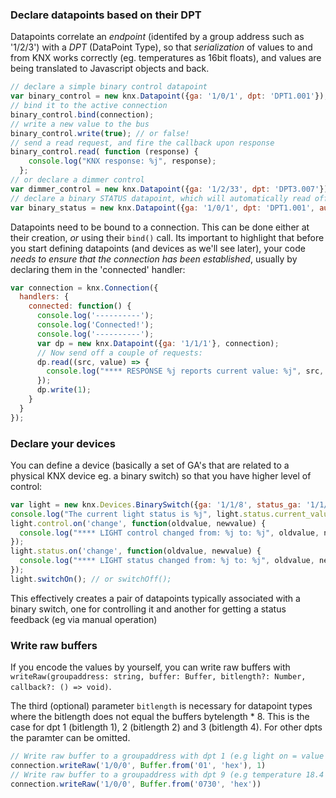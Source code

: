### Declare datapoints based on their DPT

Datapoints correlate an *endpoint* (identifed by a group address such as '1/2/3')
with a *DPT* (DataPoint Type), so that *serialization* of values to and from KNX
works correctly (eg. temperatures as 16bit floats), and values are being translated
to Javascript objects and back.

```js
// declare a simple binary control datapoint
var binary_control = new knx.Datapoint({ga: '1/0/1', dpt: 'DPT1.001'});
// bind it to the active connection
binary_control.bind(connection);
// write a new value to the bus
binary_control.write(true); // or false!
// send a read request, and fire the callback upon response
binary_control.read( function (response) {
    console.log("KNX response: %j", response);
  };
// or declare a dimmer control
var dimmer_control = new knx.Datapoint({ga: '1/2/33', dpt: 'DPT3.007'});
// declare a binary STATUS datapoint, which will automatically read off its value
var binary_status = new knx.Datapoint({ga: '1/0/1', dpt: 'DPT1.001', autoread: true});
```

Datapoints need to be bound to a connection. This can be done either at their
creation, *or* using their `bind()` call. Its important to highlight that before
you start defining datapoints (and devices as we'll see later), your code
*needs to ensure that the connection has been established*, usually by declaring them in the 'connected' handler:

```js
var connection = knx.Connection({
  handlers: {
    connected: function() {
      console.log('----------');
      console.log('Connected!');
      console.log('----------');
      var dp = new knx.Datapoint({ga: '1/1/1'}, connection);
      // Now send off a couple of requests:
      dp.read((src, value) => {
        console.log("**** RESPONSE %j reports current value: %j", src, value);
      });
      dp.write(1);
    }
  }
});
```

### Declare your devices

You can define a device (basically a set of GA's that are related to a
physical KNX device eg. a binary switch) so that you have higher level of control:

```js
var light = new knx.Devices.BinarySwitch({ga: '1/1/8', status_ga: '1/1/108'}, connection);
console.log("The current light status is %j", light.status.current_value);
light.control.on('change', function(oldvalue, newvalue) {
  console.log("**** LIGHT control changed from: %j to: %j", oldvalue, newvalue);
});
light.status.on('change', function(oldvalue, newvalue) {
  console.log("**** LIGHT status changed from: %j to: %j", oldvalue, newvalue);
});
light.switchOn(); // or switchOff();
```

This effectively creates a pair of datapoints typically associated with a binary
switch, one for controlling it and another for getting a status feedback (eg via
manual operation)

### Write raw buffers

If you encode the values by yourself, you can write raw buffers with `writeRaw(groupaddress: string, buffer: Buffer, bitlength?: Number, callback?: () => void)`.

The third (optional) parameter `bitlength` is necessary for datapoint types
where the bitlength does not equal the buffers bytelength * 8.
This is the case for dpt 1 (bitlength 1), 2 (bitlength 2) and 3 (bitlength 4).
For other dpts the paramter can be omitted.

```js
// Write raw buffer to a groupaddress with dpt 1 (e.g light on = value true = Buffer<01>) with a bitlength of 1
connection.writeRaw('1/0/0', Buffer.from('01', 'hex'), 1)
// Write raw buffer to a groupaddress with dpt 9 (e.g temperature 18.4 °C = Buffer<0730>) without bitlength
connection.writeRaw('1/0/0', Buffer.from('0730', 'hex'))
```
